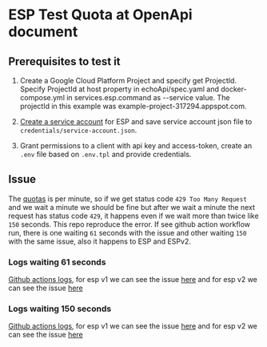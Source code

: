 # ESP Test Quota at OpenApi document

## Prerequisites to test it

1. Create a Google Cloud Platform Project and specify get ProjectId.
Specify ProjectId at host property in echoApi/spec.yaml and docker-compose.yml in services.esp.command as --service value.
The projectId in this example was example-project-317294.appspot.com.

1. [Create a service account](https://cloud.google.com/endpoints/docs/openapi/running-esp-localdev#create_service_account) for ESP and save service account json file to `credentials/service-account.json`.

1. Grant permissions to a client with api key and access-token, create an `.env` file based on `.env.tpl` and provide credentials.

## Issue
The [quotas](https://cloud.google.com/endpoints/docs/openapi/quotas-configure) is per minute, so if we get status code `429 Too Many Request` and we wait a minute we should be fine but after we wait a minute the next request has status code `429`, it happens even if we wait more than twice like `150` seconds. This repo reproduce the error. If see github action workflow run, there is one waiting `61` seconds with the issue and other waiting `150` with the same issue, also it happens to ESP and ESPv2.

### Logs waiting 61 seconds
[Github actions logs](https://github.com/jyeros/esp-quota-limit/actions/runs/728241876), for esp v1 we can see the issue [here](https://github.com/jyeros/esp-quota-limit/runs/2293512829?check_suite_focus=true#step:7:821) and for esp v2 we can see the issue [here](https://github.com/jyeros/esp-quota-limit/runs/2293512829?check_suite_focus=true#step:8:796)

### Logs waiting 150 seconds
[Github actions logs](https://github.com/jyeros/esp-quota-limit/actions/runs/728241876), for esp v1 we can see the issue [here](https://github.com/jyeros/esp-quota-limit/runs/2293547100?check_suite_focus=true#step:7:1543) and for esp v2 we can see the issue [here](https://github.com/jyeros/esp-quota-limit/runs/2293547100?check_suite_focus=true#step:8:611)

